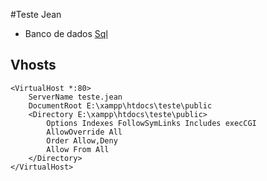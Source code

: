 #Teste Jean

* Banco de dados [Sql](https://github.com/jeancarlosleal/teste/blob/master/docs/installation/teste.sql)

## Vhosts

    <VirtualHost *:80>
        ServerName teste.jean
        DocumentRoot E:\xampp\htdocs\teste\public
        <Directory E:\xampp\htdocs\teste\public>
            Options Indexes FollowSymLinks Includes execCGI
            AllowOverride All
            Order Allow,Deny
            Allow From All
        </Directory>
    </VirtualHost>

